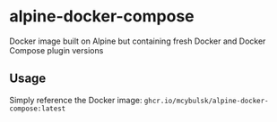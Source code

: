 # alpine-docker-compose
Docker image built on Alpine but containing fresh Docker and Docker Compose plugin versions

## Usage
Simply reference the Docker image: `ghcr.io/mcybulsk/alpine-docker-compose:latest`
